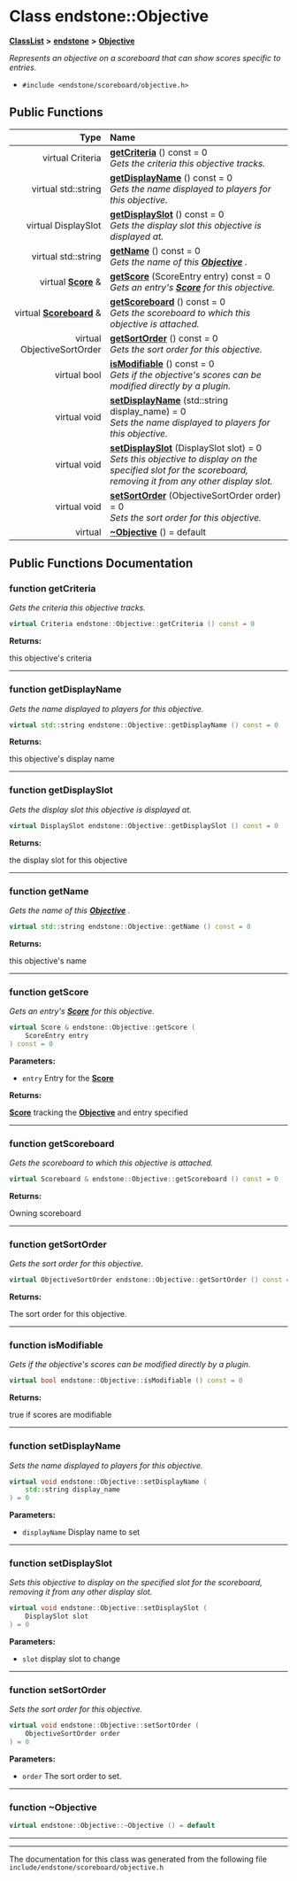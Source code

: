

# Class endstone::Objective



[**ClassList**](annotated.md) **>** [**endstone**](namespaceendstone.md) **>** [**Objective**](classendstone_1_1Objective.md)



_Represents an objective on a scoreboard that can show scores specific to entries._ 

* `#include <endstone/scoreboard/objective.h>`





































## Public Functions

| Type | Name |
| ---: | :--- |
| virtual Criteria | [**getCriteria**](#function-getcriteria) () const = 0<br>_Gets the criteria this objective tracks._  |
| virtual std::string | [**getDisplayName**](#function-getdisplayname) () const = 0<br>_Gets the name displayed to players for this objective._  |
| virtual DisplaySlot | [**getDisplaySlot**](#function-getdisplayslot) () const = 0<br>_Gets the display slot this objective is displayed at._  |
| virtual std::string | [**getName**](#function-getname) () const = 0<br>_Gets the name of this_ [_**Objective**_](classendstone_1_1Objective.md) _._ |
| virtual [**Score**](classendstone_1_1Score.md) & | [**getScore**](#function-getscore) (ScoreEntry entry) const = 0<br>_Gets an entry's_ [_**Score**_](classendstone_1_1Score.md) _for this objective._ |
| virtual [**Scoreboard**](classendstone_1_1Scoreboard.md) & | [**getScoreboard**](#function-getscoreboard) () const = 0<br>_Gets the scoreboard to which this objective is attached._  |
| virtual ObjectiveSortOrder | [**getSortOrder**](#function-getsortorder) () const = 0<br>_Gets the sort order for this objective._  |
| virtual bool | [**isModifiable**](#function-ismodifiable) () const = 0<br>_Gets if the objective's scores can be modified directly by a plugin._  |
| virtual void | [**setDisplayName**](#function-setdisplayname) (std::string display\_name) = 0<br>_Sets the name displayed to players for this objective._  |
| virtual void | [**setDisplaySlot**](#function-setdisplayslot) (DisplaySlot slot) = 0<br>_Sets this objective to display on the specified slot for the scoreboard, removing it from any other display slot._  |
| virtual void | [**setSortOrder**](#function-setsortorder) (ObjectiveSortOrder order) = 0<br>_Sets the sort order for this objective._  |
| virtual  | [**~Objective**](#function-objective) () = default<br> |




























## Public Functions Documentation




### function getCriteria 

_Gets the criteria this objective tracks._ 
```C++
virtual Criteria endstone::Objective::getCriteria () const = 0
```





**Returns:**

this objective's criteria 





        

<hr>



### function getDisplayName 

_Gets the name displayed to players for this objective._ 
```C++
virtual std::string endstone::Objective::getDisplayName () const = 0
```





**Returns:**

this objective's display name 





        

<hr>



### function getDisplaySlot 

_Gets the display slot this objective is displayed at._ 
```C++
virtual DisplaySlot endstone::Objective::getDisplaySlot () const = 0
```





**Returns:**

the display slot for this objective 





        

<hr>



### function getName 

_Gets the name of this_ [_**Objective**_](classendstone_1_1Objective.md) _._
```C++
virtual std::string endstone::Objective::getName () const = 0
```





**Returns:**

this objective's name 





        

<hr>



### function getScore 

_Gets an entry's_ [_**Score**_](classendstone_1_1Score.md) _for this objective._
```C++
virtual Score & endstone::Objective::getScore (
    ScoreEntry entry
) const = 0
```





**Parameters:**


* `entry` Entry for the [**Score**](classendstone_1_1Score.md) 



**Returns:**

[**Score**](classendstone_1_1Score.md) tracking the [**Objective**](classendstone_1_1Objective.md) and entry specified 





        

<hr>



### function getScoreboard 

_Gets the scoreboard to which this objective is attached._ 
```C++
virtual Scoreboard & endstone::Objective::getScoreboard () const = 0
```





**Returns:**

Owning scoreboard 





        

<hr>



### function getSortOrder 

_Gets the sort order for this objective._ 
```C++
virtual ObjectiveSortOrder endstone::Objective::getSortOrder () const = 0
```





**Returns:**

The sort order for this objective. 





        

<hr>



### function isModifiable 

_Gets if the objective's scores can be modified directly by a plugin._ 
```C++
virtual bool endstone::Objective::isModifiable () const = 0
```





**Returns:**

true if scores are modifiable 





        

<hr>



### function setDisplayName 

_Sets the name displayed to players for this objective._ 
```C++
virtual void endstone::Objective::setDisplayName (
    std::string display_name
) = 0
```





**Parameters:**


* `displayName` Display name to set 




        

<hr>



### function setDisplaySlot 

_Sets this objective to display on the specified slot for the scoreboard, removing it from any other display slot._ 
```C++
virtual void endstone::Objective::setDisplaySlot (
    DisplaySlot slot
) = 0
```





**Parameters:**


* `slot` display slot to change 




        

<hr>



### function setSortOrder 

_Sets the sort order for this objective._ 
```C++
virtual void endstone::Objective::setSortOrder (
    ObjectiveSortOrder order
) = 0
```





**Parameters:**


* `order` The sort order to set. 




        

<hr>



### function ~Objective 

```C++
virtual endstone::Objective::~Objective () = default
```




<hr>

------------------------------
The documentation for this class was generated from the following file `include/endstone/scoreboard/objective.h`

